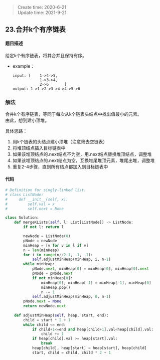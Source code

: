 > Create time: 2020-6-21  
> Update time: 2021-9-21
## 23.合并k个有序链表
#### 题目描述
给定k个有序链表，将其合并且保持有序。  
- example：
    ```
    input: [    1->4->5,
                1->3->4,
                2->6       ]
    output: 1->1->2->3->4->4->5->6
    ```

### 解法
合并k个有序链表，等同于每次从k个链表头结点中找出值最小的元素。  
由此，想到建小顶堆。  

具体思路：
1. 用k个链表的头结点建小顶堆（注意筛去空链表）
2. 将堆顶结点插入目标链表中
3. 如果该堆顶结点的.next结点不为空，用.next结点替换堆顶结点，调整堆
4. 如果该堆顶结点的.next结点为空，互换堆尾堆顶元素，堆尾出堆，调整堆
5. 重复2-4步骤，直到所有结点都加入到目标链表中

#### 代码
```python
# Definition for singly-linked list.
# class ListNode:
#     def __init__(self, x):
#         self.val = x
#         self.next = None

class Solution:
    def mergeKLists(self, l: List[ListNode]) -> ListNode:
        if not l: return l

        newNode = ListNode(0)
        pNode = newNode
        minHeap = [v for v in l if v]
        n = len(minHeap)
        for i in range(n//2-1, -1, -1):
            self.adjustMinHeap(minHeap, i, n-1)
        while minHeap:
            pNode.next, minHeap[0] = minHeap[0], minHeap[0].next
            pNode = pNode.next
            if not minHeap[0]:
                minHeap[0], minHeap[-1] = minHeap[-1], minHeap[0]
                minHeap.pop()
                n -= 1
            self.adjustMinHeap(minHeap, 0, n-1)
        pNode.next = None
        return newNode.next
    
    def adjustMinHeap(self, heap, start, end):
        child = start * 2 + 1
        while child <= end:
            if child+1<=end and heap[child+1].val<heap[child].val:
                child += 1
            if heap[child].val >= heap[start].val: 
                break
            heap[child], heap[start] = heap[start], heap[child]
            start, child = child, child * 2 + 1
```